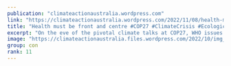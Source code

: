 ```yaml
---
publication: "climateactionaustralia.wordpress.com"
link: "https://climateactionaustralia.wordpress.com/2022/11/08/health-must-be-front-and-centre-cop27-climatecrisis-ecologicalcrisis-economiccrisis-healthcrisis-demand-climateaction-sdg13-tellthetruth/"
title: "Health must be front and centre #COP27 #ClimateCrisis #EcologicalCrisis #EconomicCrisis #HealthCrisis demand #ClimateAction #SDG13 #TellTheTruth"
excerpt: "On the eve of the pivotal climate talks at COP27, WHO issues a grim reminder that the climate crisis continues to make people sick and jeopardizes lives and that health must be at the core of these…"
image: "https://climateactionaustralia.files.wordpress.com/2022/10/img_1863.jpg?w=1200"
group: con
rank: 11
---
```

